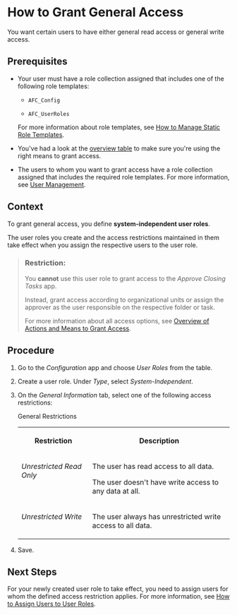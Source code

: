 <!-- loiob96fb86d38f34716bcb3c150c89d707d -->

# How to Grant General Access

You want certain users to have either general read access or general write access.



<a name="loiob96fb86d38f34716bcb3c150c89d707d__prereq_swt_22h_sjb"/>

## Prerequisites

-   Your user must have a role collection assigned that includes one of the following role templates:

    -   `AFC_Config`

    -   `AFC_UserRoles`


    For more information about role templates, see [How to Manage Static Role Templates](how-to-manage-static-role-templates-0cca34d.md).

-   You've had a look at the [overview table](overview-of-actions-and-means-to-grant-access-6f05d23.md) to make sure you're using the right means to grant access.

-   The users to whom you want to grant access have a role collection assigned that includes the required role templates. For more information, see [User Management](user-management-ae7fa30.md).




## Context

To grant general access, you define **system-independent user roles**.

The user roles you create and the access restrictions maintained in them take effect when you assign the respective users to the user role.

> ### Restriction:  
> You **cannot** use this user role to grant access to the *Approve Closing Tasks* app.
> 
> Instead, grant access according to organizational units or assign the approver as the user responsible on the respective folder or task.
> 
> For more information about all access options, see [Overview of Actions and Means to Grant Access](overview-of-actions-and-means-to-grant-access-6f05d23.md).



## Procedure

1.  Go to the *Configuration* app and choose *User Roles* from the table.

2.  Create a user role. Under *Type*, select *System-Independent*.

3.  On the *General Information* tab, select one of the following access restrictions:

    <a name="loiob96fb86d38f34716bcb3c150c89d707d__d15e1186"/>General Restrictions


    <table>
    <tr>
    <th valign="top">

    Restriction


    
    </th>
    <th valign="top">

    Description


    
    </th>
    </tr>
    <tr>
    <td valign="top">

    *Unrestricted Read Only*


    
    </td>
    <td valign="top">

    The user has read access to all data.

    The user doesn't have write access to any data at all.


    
    </td>
    </tr>
    <tr>
    <td valign="top">

    *Unrestricted Write*


    
    </td>
    <td valign="top">

    The user always has unrestricted write access to all data.


    
    </td>
    </tr>
    </table>
    
4.  Save.




<a name="loiob96fb86d38f34716bcb3c150c89d707d__postreq_rwn_gzl_bkb"/>

## Next Steps

For your newly created user role to take effect, you need to assign users for whom the defined access restriction applies. For more information, see [How to Assign Users to User Roles](how-to-assign-users-to-user-roles-8729c2d.md).

